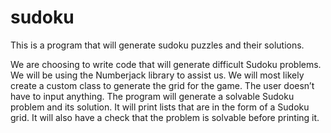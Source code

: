 # sudoku
This is a program that will generate sudoku puzzles and their solutions.

We are choosing to write code that will generate difficult Sudoku problems. We will be using the Numberjack library to assist us. We will most likely create a custom class to generate the grid for the game. The user doesn’t have to input anything. The program will generate a solvable Sudoku problem and its solution. It will print lists that are in the form of a Sudoku grid. It will also have a check that the problem is solvable before printing it.
